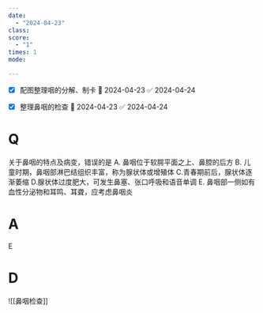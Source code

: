```yaml
---
date:
  - "2024-04-23"
class: 
score:
  - "1"
times: 1
mode:

--- 
```

- [x] 配图整理咽的分解、制卡 📅 2024-04-23 ✅ 2024-04-24
- [x] 整理鼻咽的检查 📅 2024-04-23 ✅ 2024-04-24


# Q
关于鼻咽的特点及病变，错误的是
A. 鼻咽位于软腭平面之上、鼻腔的后方
B. 儿童时期，鼻咽部淋巴结组织丰富，称为腺状体或增殖体
C.青春期前后，腺状体逐渐萎缩
D.腺状体过度肥大，可发生鼻塞、张口呼吸和语音单调
E. 鼻咽部一侧如有血性分泌物和耳鸣、耳聋，应考虑鼻咽炎

# A

E



# D
![[鼻咽检查]]